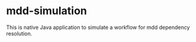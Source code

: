# mdd-simulation
This is native Java application to simulate a workflow for mdd dependency resolution.
